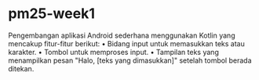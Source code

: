 # pm25-week1
Pengembangan aplikasi Android sederhana menggunakan Kotlin yang mencakup fitur-fitur berikut:
• Bidang input untuk memasukkan teks atau karakter.
• Tombol untuk memproses input.
• Tampilan teks yang menampilkan pesan "Halo, [teks yang dimasukkan]" setelah tombol berada
ditekan.
